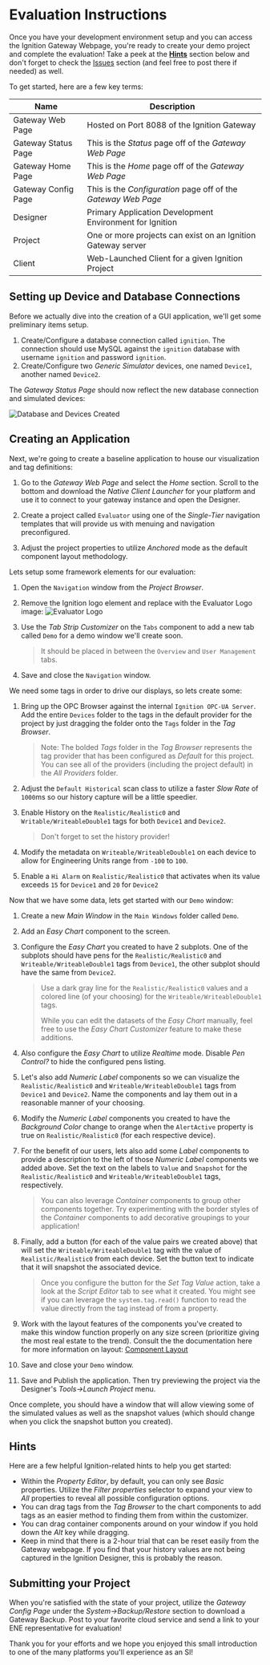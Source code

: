 # Evaluation Instructions

Once you have your development environment setup and you can access the Ignition Gateway Webpage, you're ready to create your demo project and complete the evaluation!  Take a peek at the **[Hints](#Hints)** section below and don't forget to check the [Issues](https://github.com/kcollins-ene/evaluator/issues) section (and feel free to post there if needed) as well.

To get started, here are a few key terms:

| Name                | Description                              |
| ------------------- | ---------------------------------------- |
| Gateway Web Page    | Hosted on Port 8088 of the Ignition Gateway |
| Gateway Status Page | This is the *Status* page off of the *Gateway Web Page* |
| Gateway Home Page   | This is the *Home* page off of the *Gateway Web Page* |
| Gateway Config Page | This is the *Configuration* page off of the *Gateway Web Page* |
| Designer            | Primary Application Development Environment for Ignition |
| Project             | One or more projects can exist on an Ignition Gateway server |
| Client              | Web-Launched Client for a given Ignition Project |

## Setting up Device and Database Connections

Before we actually dive into the creation of a GUI application, we'll get some preliminary items setup.

1. Create/Configure a database connection called `ignition`.  The connection should use MySQL against the `ignition` database with username `ignition` and password `ignition`.
2. Create/Configure two *Generic Simulator* devices, one named `Device1`, another named `Device2`.

The *Gateway Status Page* should now reflect the new database connection and simulated devices:

![Database and Devices Created](images/database_and_devices_created.png)

## Creating an Application

Next, we're going to create a baseline application to house our visualization and tag definitions:

1. Go to the *Gateway Web Page* and select the *Home* section.  Scroll to the bottom and download the *Native Client Launcher* for your platform and use it to connect to your gateway instance and open the Designer.

2. Create a project called `Evaluator` using one of the *Single-Tier* navigation templates that will provide us with menuing and navigation preconfigured.

3. Adjust the project properties to utilize *Anchored* mode as the default component layout methodology.

Lets setup some framework elements for our evaluation:

1. Open the `Navigation` window from the *Project Browser*.

2. Remove the Ignition logo element and replace with the Evaluator Logo image:
   ![Evaluator Logo](images/evaluator_logo.png)

3. Use the *Tab Strip Customizer* on the `Tabs` component to add a new tab called `Demo` for a demo window we'll create soon.

   > It should be placed in between the `Overview` and `User Management` tabs.

4. Save and close the `Navigation` window.

We need some tags in order to drive our displays, so lets create some:

1. Bring up the OPC Browser against the internal `Ignition OPC-UA Server`.  Add the entire `Devices` folder to the tags in the default provider for the project by just dragging the folder onto the `Tags` folder in the *Tag Browser*.

   > Note: The bolded *Tags* folder in the *Tag Browser* represents the tag provider that has been configured as *Default* for this project.  You can see all of the providers (including the project default) in the *All Providers* folder.

2. Adjust the `Default Historical` scan class to utilize a faster *Slow Rate* of `1000`ms so our history capture will be a little speedier.

3. Enable History on the `Realistic/Realistic0` and `Writable/WriteableDouble1` tags for both `Device1` and `Device2`. 

   > Don't forget to set the history provider!

4. Modify the metadata on `Writeable/WriteableDouble1` on each device to allow for Engineering Units range from `-100` to `100`.

5. Enable a `Hi Alarm` on `Realistic/Realistic0` that activates when its value exceeds `15` for `Device1` and `20` for `Device2`

Now that we have some data, lets get started with our `Demo` window:

1. Create a new *Main Window* in the `Main Windows` folder called `Demo`.

2. Add an *Easy Chart* component to the screen.  

3. Configure the *Easy Chart* you created to have 2 subplots.  One of the subplots should have pens for the `Realistic/Realistic0` and `Writeable/WriteableDouble1` tags from `Device1`, the other subplot should have the same from `Device2`.

   > Use a dark gray line for the `Realistic/Realistic0` values and a colored line (of your choosing) for the `Writeable/WriteableDouble1` tags.
   >
   > While you can edit the datasets of the *Easy Chart* manually, feel free to use the *Easy Chart Customizer* feature to make these additions.

4. Also configure the *Easy Chart* to utilize *Realtime* mode.  Disable *Pen Control?* to hide the configured pens listing.

5. Let's also add *Numeric Label* components so we can visualize the `Realistic/Realistic0` and `Writeable/WriteableDouble1` tags from `Device1` and `Device2`.  Name the components and lay them out in a reasonable manner of your choosing.  

6. Modify the *Numeric Label* components you created to have the *Background Color* change to orange when the `AlertActive` property is true on `Realistic/Realistic0` (for each respective device). 

7. For the benefit of our users, lets also add some *Label* components to provide a description to the left of those *Numeric Label* components we added above.  Set the text on the labels to `Value` and `Snapshot` for the `Realistic/Realistic0` and `Writeable/WriteableDouble1` tags, respectively.

   > You can also leverage *Container* components to group other components together.  Try experimenting with the border styles of the *Container* components to add decorative groupings to your application!

8. Finally, add a button (for each of the value pairs we created above) that will set the `Writeable/WriteableDouble1` tag with the value of `Realistic/Realistic0` from each device.  Set the button text to indicate that it will snapshot the associated device.

   > Once you configure the button for the *Set Tag Value* action, take a look at the *Script Editor* tab to see what it created.  You might see if you can leverage the `system.tag.read()` function to read the value directly from the tag instead of from a property.

9. Work with the layout features of the components you've created to make this window function properly on any size screen (prioritize giving the most real estate to the trend).  Consult the the documentation here for more information on layout: [Component Layout](https://docs.inductiveautomation.com/display/DOC79)

10. Save and close your `Demo` window.  

11. Save and Publish the application.  Then try previewing the project via the Designer's *Tools->Launch Project* menu.

Once complete, you should have a window that will allow viewing some of the simulated values as well as the snapshot values (which should change when you click the snapshot button you created).

## Hints

Here are a few helpful Ignition-related hints to help you get started:

* Within the *Property Editor*, by default, you can only see *Basic* properties.  Utilize the *Filter properties* selector to expand your view to *All* properties to reveal all possible configuration options.
* You can drag tags from the *Tag Browser* to the chart components to add tags as an easier method to finding them from within the customizer.
* You can drag container components around on your window if you hold down the *Alt* key while dragging.
* Keep in mind that there is a 2-hour trial that can be reset easily from the Gateway webpage.  If you find that your history values are not being captured in the Ignition Designer, this is probably the reason.

## Submitting your Project

When you're satisfied with the state of your project, utilize the *Gateway Config Page* under the *System->Backup/Restore* section to download a Gateway Backup.  Post to your favorite cloud service and send a link to your ENE representative for evaluation!

Thank you for your efforts and we hope you enjoyed this small introduction to one of the many platforms you'll experience as an SI!

